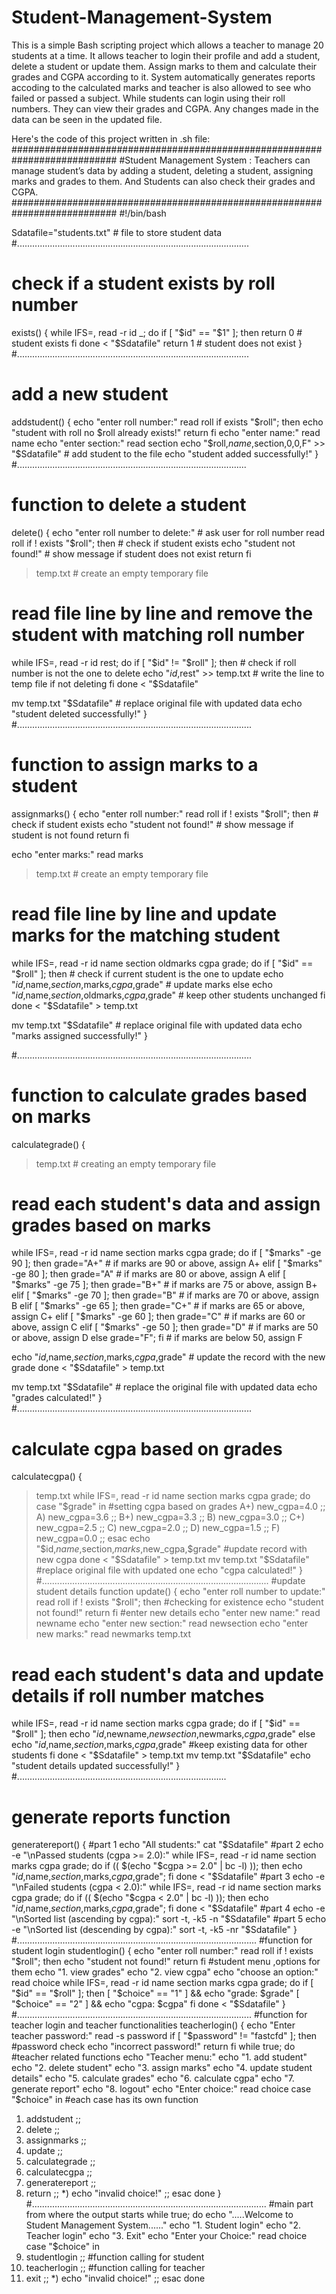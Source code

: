 # Student-Management-System
This is a simple Bash scripting project which allows a teacher to manage 20 students at a time.
It allows teacher to login their profile and add a student, delete a student or update them.
Assign marks to them and calculate their grades and CGPA according to it.
System automatically generates reports accoding to the calculated marks and teacher is also allowed to see who failed or passed a subject.
While students can login using their roll numbers.
They can view their grades and CGPA.
Any changes made in the data can be seen in the updated file.

Here's the code of this project written in .sh file:
###########################################################################
#Student Management System : Teachers can manage student’s data by adding a student, deleting a student, assigning marks and grades to them. And Students can also check their grades and CGPA.
###########################################################################
#!/bin/bash

Sdatafile="students.txt" # file to store student data
#............................................................................................
# check if a student exists by roll number
exists() {
while IFS=, read -r id _; do
if [ "$id" == "$1" ]; then
return 0 # student exists
fi
done < "$Sdatafile"
return 1 # student does not exist
}
#............................................................................................
# add a new student
addstudent() {
echo "enter roll number:"
read roll
if exists "$roll"; then
echo "student with roll no $roll already exists!"
return
fi
echo "enter name:"
read name
echo "enter section:"
read section
echo "$roll,$name,$section,0,0,F" >> "$Sdatafile" # add student to the file
echo "student added successfully!"
}
#...........................................................................................
# function to delete a student
delete() {
echo "enter roll number to delete:" # ask user for roll number
read roll
if ! exists "$roll"; then # check if student exists
echo "student not found!" # show message if student does not exist
return
fi

> temp.txt # create an empty temporary file

# read file line by line and remove the student with matching roll number
while IFS=, read -r id rest; do
if [ "$id" != "$roll" ]; then # check if roll number is not the one to delete
echo "$id,$rest" >> temp.txt # write the line to temp file if not deleting
fi
done < "$Sdatafile"

mv temp.txt "$Sdatafile" # replace original file with updated data
echo "student deleted successfully!"
}
#.............................................................................................
# function to assign marks to a student
assignmarks() {
echo "enter roll number:"
read roll
if ! exists "$roll"; then # check if student exists
echo "student not found!" # show message if student is not found
return
fi

echo "enter marks:"
read marks

> temp.txt # create an empty temporary file

# read file line by line and update marks for the matching student
while IFS=, read -r id name section oldmarks cgpa grade; do
if [ "$id" == "$roll" ]; then # check if current student is the one to update
echo "$id,$name,$section,$marks,$cgpa,$grade" # update marks
else
echo "$id,$name,$section,$oldmarks,$cgpa,$grade" # keep other students unchanged
fi
done < "$Sdatafile" > temp.txt

mv temp.txt "$Sdatafile" # replace original file with updated data
echo "marks assigned successfully!"
}

#.............................................................................................
# function to calculate grades based on marks
calculategrade() {
> temp.txt # creating an empty temporary file

# read each student's data and assign grades based on marks
while IFS=, read -r id name section marks cgpa grade; do
if [ "$marks" -ge 90 ]; then grade="A+"   # if marks are 90 or above, assign A+
elif [ "$marks" -ge 80 ]; then grade="A"  # if marks are 80 or above, assign A
elif [ "$marks" -ge 75 ]; then grade="B+" # if marks are 75 or above, assign B+
elif [ "$marks" -ge 70 ]; then grade="B"  # if marks are 70 or above, assign B
elif [ "$marks" -ge 65 ]; then grade="C+" # if marks are 65 or above, assign C+
elif [ "$marks" -ge 60 ]; then grade="C"  # if marks are 60 or above, assign C
elif [ "$marks" -ge 50 ]; then grade="D"  # if marks are 50 or above, assign D
else grade="F"; fi                         # if marks are below 50, assign F

echo "$id,$name,$section,$marks,$cgpa,$grade" # update the record with the new grade
done < "$Sdatafile" > temp.txt

mv temp.txt "$Sdatafile" # replace the original file with updated data
echo "grades calculated!"
}
#.............................................................................................
# calculate cgpa based on grades
calculatecgpa() {
> temp.txt
while IFS=, read -r id name section marks cgpa grade; do
case "$grade" in #setting cgpa based on grades
A+) new_cgpa=4.0 ;;
A) new_cgpa=3.6 ;;
B+) new_cgpa=3.3 ;;
B) new_cgpa=3.0 ;;
C+) new_cgpa=2.5 ;;
C) new_cgpa=2.0 ;;
D) new_cgpa=1.5 ;;
F) new_cgpa=0.0 ;;
esac
echo "$id,$name,$section,$marks,$new_cgpa,$grade" #update record with new cgpa
done < "$Sdatafile" > temp.txt
mv temp.txt "$Sdatafile" #replace original file with updated one
echo "cgpa calculated!"
}
#..........................................................................................
#update student details function
update() {
echo "enter roll number to update:"
read roll
if ! exists "$roll"; then #checking for existence
echo "student not found!"
return
fi
#enter new details
echo "enter new name:"
read newname
echo "enter new section:"
read newsection
echo "enter new marks:"
read newmarks
> temp.txt
# read each student's data and update details if roll number matches
while IFS=, read -r id name section marks cgpa grade; do
if [ "$id" == "$roll" ]; then
echo "$id,$newname,$newsection,$newmarks,$cgpa,$grade"
else
echo "$id,$name,$section,$marks,$cgpa,$grade" #keep existing data for other students
fi
done < "$Sdatafile" > temp.txt
mv temp.txt "$Sdatafile"
echo "student details updated successfully!"
}
#...................................................................................
# generate reports function
generatereport() {
#part 1
echo "All students:"
cat "$Sdatafile"
#part 2
echo -e "\nPassed students (cgpa >= 2.0):"
while IFS=, read -r id name section marks cgpa grade; do
if (( $(echo "$cgpa >= 2.0" | bc -l) )); then echo "$id,$name,$section,$marks,$cgpa,$grade"; fi
done < "$Sdatafile"
#part 3
echo -e "\nFailed students (cgpa < 2.0):"
while IFS=, read -r id name section marks cgpa grade; do
if (( $(echo "$cgpa < 2.0" | bc -l) )); then echo "$id,$name,$section,$marks,$cgpa,$grade"; fi
done < "$Sdatafile"
#part 4
echo -e "\nSorted list (ascending by cgpa):"
sort -t, -k5 -n "$Sdatafile"
#part 5
echo -e "\nSorted list (descending by cgpa):"
sort -t, -k5 -nr "$Sdatafile"
}
#...............................................................................................
#function for student login
studentlogin() {
echo "enter roll number:"
read roll
if ! exists "$roll"; then
echo "student not found!"
return
fi
#student menu ,options for them
echo "1. view grades"
echo "2. view cgpa"
echo "choose an option:"
read choice
while IFS=, read -r id name section marks cgpa grade; do
if [ "$id" == "$roll" ]; then
[ "$choice" == "1" ] && echo "grade: $grade"
[ "$choice" == "2" ] && echo "cgpa: $cgpa"
fi
done < "$Sdatafile"
}
#.............................................................................................
#function for teacher login and teacher functionalities
teacherlogin() {
echo "Enter teacher password:"
read -s password
if [ "$password" != "fastcfd" ]; then #password check
echo "incorrect password!"
return
fi
while true; do
#teacher related functions
echo "Teacher menu:"
echo "1. add student"
echo "2. delete student"
echo "3. assign marks"
echo "4. update student details"
echo "5. calculate grades"
echo "6. calculate cgpa"
echo "7. generate report"
echo "8. logout"
echo "Enter choice:"
read choice
case "$choice" in #each case has its own function
1) addstudent ;;
2) delete ;;
3) assignmarks ;;
4) update ;;
5) calculategrade ;;
6) calculatecgpa ;;
7) generatereport ;;
8) return ;;
*) echo "invalid choice!" ;;
esac
done
}
#.............................................................................................
#main part from where the output starts
while true; do
echo ".....Welcome to Student Management System......"
echo "1. Student login"
echo "2. Teacher login"
echo "3. Exit"
echo "Enter your Choice:"
read choice
case "$choice" in
1) studentlogin ;; #function calling for student
2) teacherlogin ;; #function calling for teacher
3) exit ;;
*) echo "invalid choice!" ;;
esac
done
